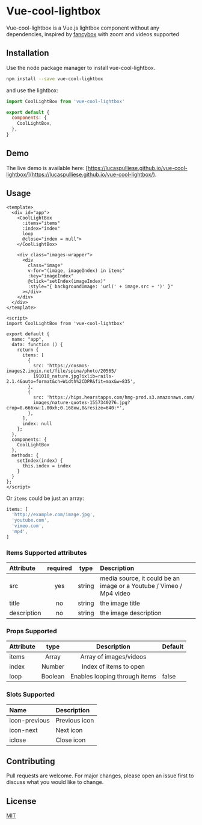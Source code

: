 # Vue-cool-lightbox

Vue-cool-lightbox is a Vue.js lightbox component without any dependencies, inspired by [fancybox](http://fancyapps.com/fancybox/3/) with zoom and videos supported

## Installation

Use the node package manager to install vue-cool-lightbox.

```bash
npm install --save vue-cool-lightbox
```

and use the lightbox:
```javascript
import CoolLightBox from 'vue-cool-lightbox'

export default {
  components: {
    CoolLightBox,
  },
}
```

## Demo
The live demo is available here: [https://lucaspulliese.github.io/vue-cool-lightbox/](https://lucaspulliese.github.io/vue-cool-lightbox/).

## Usage

```vue
<template>
  <div id="app">
    <CoolLightBox 
      :items="items" 
      :index="index"
      loop
      @close="index = null">
    </CoolLightBox>

    <div class="images-wrapper">
      <div
        class="image"
        v-for="(image, imageIndex) in items"
        :key="imageIndex"
        @click="setIndex(imageIndex)"
        :style="{ backgroundImage: 'url(' + image.src + ')' }"
      ></div>
    </div>
  </div>
</template>

<script>
import CoolLightBox from 'vue-cool-lightbox'

export default {
  name: "app",
  data: function () {
    return {
      items: [
        {
          src: 'https://cosmos-images2.imgix.net/file/spina/photo/20565/
          191010_nature.jpg?ixlib=rails-2.1.4&auto=format&ch=Width%2CDPR&fit=max&w=835',
        },
        {
          src: 'https://hips.hearstapps.com/hmg-prod.s3.amazonaws.com/
          images/nature-quotes-1557340276.jpg?crop=0.666xw:1.00xh;0.168xw,0&resize=640:*',
        },
      ],
      index: null
    };
  },
  components: {
    CoolLightBox
  },
  methods: {
    setIndex(index) {
      this.index = index
    }
  }
};
</script>
```
Or `items` could be just an array:
```javascript
items: [
  'http://example.com/image.jpg',
  'youtube.com',
  'vimeo.com',
  'mp4',
]
```

### Items Supported attributes 

| Attribute | required | type | Description |
|:------| :------: | :------: |:------|
| src | yes | string |media source, it could be an image or a Youtube / Vimeo / Mp4 video |
| title | no | string | the image title |
| description | no | string | the image description |

### Props Supported

| Attribute | type | Description | Default
|:------| :------: | :------: |:------|
| items| Array | Array of images/videos|  |
| index| Number | Index of items to open |  |
| loop | Boolean| Enables looping through items | false | 

### Slots Supported

| Name| Description 
|:------ |:------|
| icon-previous | Previous icon |
| icon-next | Next icon |
| iclose | Close icon |

## Contributing
Pull requests are welcome. For major changes, please open an issue first to discuss what you would like to change.

## License
[MIT](https://choosealicense.com/licenses/mit/)